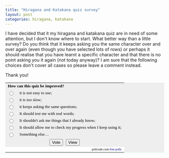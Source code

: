 ```yaml
---
title: "Hiragana and Katakana quiz survey"
layout: post
categories: hiragana, katakana
---
```

I have decided that it my hiragana and katakana quiz are in need of some attention, but I don't know where to start. What better way than a little survey? Do you think that it keeps asking you the same character over and over again (even though you have selected lots of rows) or perhaps it should realise that you have learnt a specific character and that there is no point asking you it again (not today anyway)? I am sure that the following choices don't cover all cases so please leave a comment instead.

Thank you!

<form action="http://poll.pollcode.com/QlC" method="post"><table cellpadding="2" cellspacing="0" bgcolor="EEEEEE" width="450" border="0"><tbody><tr><td colspan="2"><font color="Black" size="-1" face="Verdana"><strong>How can this quiz be improved?</strong></font></td></tr><tr><td width="5"><input value="1" name="answer" type="radio"></td><td><font color="Black" size="-1" face="Verdana">it is not easy to use;</font></td></tr><tr><td width="5"><input value="2" name="answer" type="radio"></td><td><font color="Black" size="-1" face="Verdana">it is too slow;</font></td></tr><tr><td width="5"><input value="3" name="answer" type="radio"></td><td><font color="Black" size="-1" face="Verdana">it keeps asking the same questions;</font></td></tr><tr><td width="5"><input value="4" name="answer" type="radio"></td><td><font color="Black" size="-1" face="Verdana">It should test me with real words;</font></td></tr><tr><td width="5"><input value="5" name="answer" type="radio"></td><td><font color="Black" size="-1" face="Verdana">It shouldn't ask me things that I already know;</font></td></tr><tr><td width="5"><input value="6" name="answer" type="radio"></td><td><font color="Black" size="-1" face="Verdana">It should allow me to check my progress when I keep using it;</font></td></tr><tr><td width="5"><input value="7" name="answer" type="radio"></td><td><font color="Black" size="-1" face="Verdana">Something else…</font></td></tr><tr><td colspan="2"><center><input value="Vote" type="submit">&nbsp;&nbsp;<input value="View" name="view" type="submit"></center></td></tr><tr><td align="right" colspan="2" bgcolor="white"><font color="black" size="-2" face="Verdana">pollcode.com <a href="/web/20071207213405/http://pollcode.com/"></a><font color="navy">free polls</font></font></td></tr></tbody></table></form>
